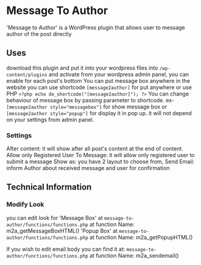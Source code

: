 # Message To Author
'Message to Author' is a WordPress plugin that  allows user to message author of the post directly 

## Uses
   download this plugin and put it into your wordpress files into   `/wp-content/plugins` and activate from your wordpress admin panel,   you can enable for each post's bottom
   You can put message box anywhere in the website you can use shortcode `[message2author]` for put anywhere or use PHP `<?php echo do_shortcode("[message2author]"); ?>`
   You can change behaviour of message box by passing parameter to shortcode. ex- `[message2author style="messagebox"]` for show message box or `[message2author style="popup"]` for display it in pop up.
   it will not depend on your settings from admin panel.

### Settings
   After content:   it will show after all post's content at  the end of content.
   Allow only Registered User To Message:   it will allow only registered user to submit a message
   Show as:    you have 2 layout to choose from,
   Send Email:   inform Author about received message and user for confirmation

## Technical Information

### Modify Look
   you can edit look for 
        'Message Box'   at `message-to-author/functions/functions.php` at  function Name:   m2a_getMessageBoxHTML()
        'Popup Box'     at `message-to-author/functions/functions.php` at  function Name:   m2a_getPopupHTML()

   If you wish to edit email body you can find it at: `message-to-author/functions/functions.php` at function Name:  m2a_sendemail()
   
